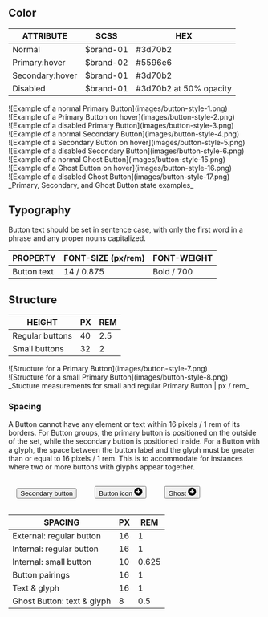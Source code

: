 ## Color

| ATTRIBUTE        | SCSS                   | HEX                    |
|------------------|------------------------|------------------------|
| Normal           | $brand-01              | #3d70b2                |
| Primary:hover    | $brand-02              | #5596e6                |
| Secondary:hover  | $brand-01              | #3d70b2                |
| Disabled         | $brand-01              | #3d70b2 at 50% opacity |

<div data-insert-component="ImageGrid">
  <div>
    ![Example of a normal Primary Button](images/button-style-1.png)
  </div>
  <div>
    ![Example of a Primary Button on hover](images/button-style-2.png)
  </div>
  <div>
    ![Example of a disabled Primary Button](images/button-style-3.png)
  </div>
  <div>
    ![Example of a normal Secondary Button](images/button-style-4.png)
  </div>
  <div>
    ![Example of a Secondary Button on hover](images/button-style-5.png)
  </div>
  <div>
    ![Example of a disabled Secondary Button](images/button-style-6.png)
  </div>
  <div>
    ![Example of a normal Ghost Button](images/button-style-15.png)
  </div>
  <div>
    ![Example of a Ghost Button on hover](images/button-style-16.png)
  </div>
  <div>
    ![Example of a disabled Ghost Button](images/button-style-17.png)
  </div>
</div>
_Primary, Secondary, and Ghost Button state examples_

## Typography

Button text should be set in sentence case, with only the first word in a phrase and any proper nouns capitalized.

| PROPERTY  | FONT-SIZE (px/rem)     | FONT-WEIGHT  |
|-------------|------------------|--------------|
| Button text | 14 / 0.875 | Bold / 700   |

## Structure

| HEIGHT          | PX | REM |
|-----------------|----|-----|
| Regular buttons | 40 | 2.5 |
| Small buttons   | 32 | 2   |

<div data-insert-component="ImageGrid">
  <div>
    ![Structure for a Primary Button](images/button-style-7.png)
  </div>
  <div>
    ![Structure for a small Primary Button](images/button-style-8.png)
  </div>
</div>
_Stucture measurements for small and regular Primary Button | px / rem_

### Spacing

A Button cannot have any element or text within 16 pixels / 1 rem of its borders. For Button groups, the primary button is positioned on the outside of the set, while the secondary button is positioned inside. For a Button with a glyph, the space between the button label and the glyph must be greater than or equal to 16 pixels / 1 rem. This is to accommodate for instances where two or more buttons with glyphs appear together.

<div data-insert-component="InteractiveSpec">
  <button style="margin: 16px" class="bx--btn bx--btn--secondary" type="button" data-spec-padding data-spec-margin>Secondary button</button>
  <button style="margin: 16px" class="bx--btn bx--btn--primary" type="button" data-spec-padding data-spec-margin>
    Button icon
    <svg class="bx--btn__icon" width="16" height="16" viewBox="0 0 16 16" fill-rule="evenodd">
      <path d="M8 0C3.6 0 0 3.6 0 8s3.6 8 8 8 8-3.6 8-8-3.6-8-8-8zm4 9H9v3H7V9H4V7h3V4h2v3h3v2z"></path>
    </svg>
  </button>
  <button style="margin: 16px" class="bx--btn bx--btn--ghost" type="button" data-spec-padding data-spec-margin>
    Ghost
    <svg class="bx--btn__icon" width="16" height="16" viewBox="0 0 16 16" fill-rule="evenodd">
      <path d="M8 0C3.6 0 0 3.6 0 8s3.6 8 8 8 8-3.6 8-8-3.6-8-8-8zm4 9H9v3H7V9H4V7h3V4h2v3h3v2z"></path>
    </svg>
  </button>
</div>
<div>

| SPACING                 | PX | REM   |
|-------------------------|----|-------|
| External: regular button| 16 | 1     |
| Internal: regular button| 16 | 1     |
| Internal: small button  | 10 | 0.625 |
| Button pairings         | 16 | 1     |
| Text & glyph            | 16 | 1     |
| Ghost Button: text & glyph    | 8  | 0.5   |
